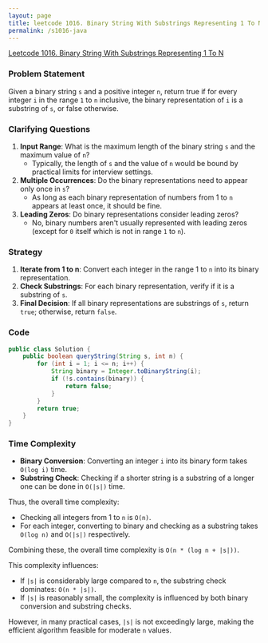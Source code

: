 ```yaml
---
layout: page
title: leetcode 1016. Binary String With Substrings Representing 1 To N
permalink: /s1016-java
---
```

[Leetcode 1016. Binary String With Substrings Representing 1 To N](https://algoadvance.github.io/algoadvance/l1016)
### Problem Statement

Given a binary string `s` and a positive integer `n`, return true if for every integer `i` in the range `1` to `n` inclusive, the binary representation of `i` is a substring of `s`, or false otherwise.

### Clarifying Questions

1. **Input Range**: What is the maximum length of the binary string `s` and the maximum value of `n`?
   - Typically, the length of `s` and the value of `n` would be bound by practical limits for interview settings.
2. **Multiple Occurrences**: Do the binary representations need to appear only once in `s`?
   - As long as each binary representation of numbers from 1 to `n` appears at least once, it should be fine.
3. **Leading Zeros**: Do binary representations consider leading zeros?
   - No, binary numbers aren't usually represented with leading zeros (except for `0` itself which is not in range `1` to `n`).

### Strategy

1. **Iterate from 1 to n**: Convert each integer in the range 1 to `n` into its binary representation.
2. **Check Substrings**: For each binary representation, verify if it is a substring of `s`.
3. **Final Decision**: If all binary representations are substrings of `s`, return `true`; otherwise, return `false`.

### Code

```java
public class Solution {
    public boolean queryString(String s, int n) {
        for (int i = 1; i <= n; i++) {
            String binary = Integer.toBinaryString(i);
            if (!s.contains(binary)) {
                return false;
            }
        }
        return true;
    }
}
```

### Time Complexity

- **Binary Conversion**: Converting an integer `i` into its binary form takes `O(log i)` time.
- **Substring Check**: Checking if a shorter string is a substring of a longer one can be done in `O(|s|)` time.

Thus, the overall time complexity:
- Checking all integers from 1 to `n` is `O(n)`.
- For each integer, converting to binary and checking as a substring takes `O(log n)` and `O(|s|)` respectively.

Combining these, the overall time complexity is `O(n * (log n + |s|))`.

This complexity influences:
- If `|s|` is considerably large compared to `n`, the substring check dominates: `O(n * |s|)`.
- If `|s|` is reasonably small, the complexity is influenced by both binary conversion and substring checks.

However, in many practical cases, `|s|` is not exceedingly large, making the efficient algorithm feasible for moderate `n` values.